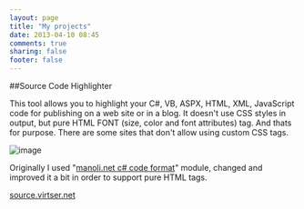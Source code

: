 ```yaml
---
layout: page
title: "My projects"
date: 2013-04-10 08:45
comments: true
sharing: false
footer: false
---
```


##Source Code Highlighter

This tool allows you to highlight your C#, VB, ASPX, HTML, XML, JavaScript code for publishing on a web site or in a blog.
It doesn't use CSS styles in output, but pure HTML FONT (size, color and font attributes) tag. And thats for purpose. There are some sites that don't allow using custom CSS tags.

![image](/images/source-code-highlighter.png)

Originally I used "[manoli.net c# code format](http://www.manoli.net/csharpformat/)" module, changed and improved it a bit in order to support pure HTML tags.

[source.virtser.net](http://source.virtser.net)
